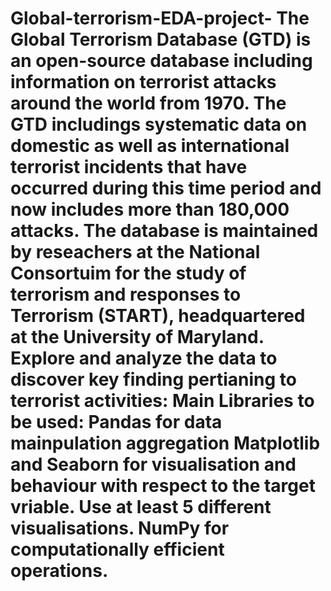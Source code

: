 # Global-terrorism-EDA-project-                                                                                                                                        The Global Terrorism Database (GTD) is an open-source database including information on terrorist attacks around the world from 1970. The GTD includings systematic data on domestic as well as international terrorist incidents that have occurred during this time period and now includes more than 180,000 attacks. The database is maintained by reseachers at the National Consortuim for the study of terrorism and responses to Terrorism (START), headquartered at the University of Maryland. Explore and analyze the data to discover key finding pertianing to terrorist activities: Main Libraries to be used: Pandas for data mainpulation aggregation Matplotlib and Seaborn for visualisation and behaviour with respect to the target vriable. Use at least 5 different visualisations. NumPy for computationally efficient operations.
